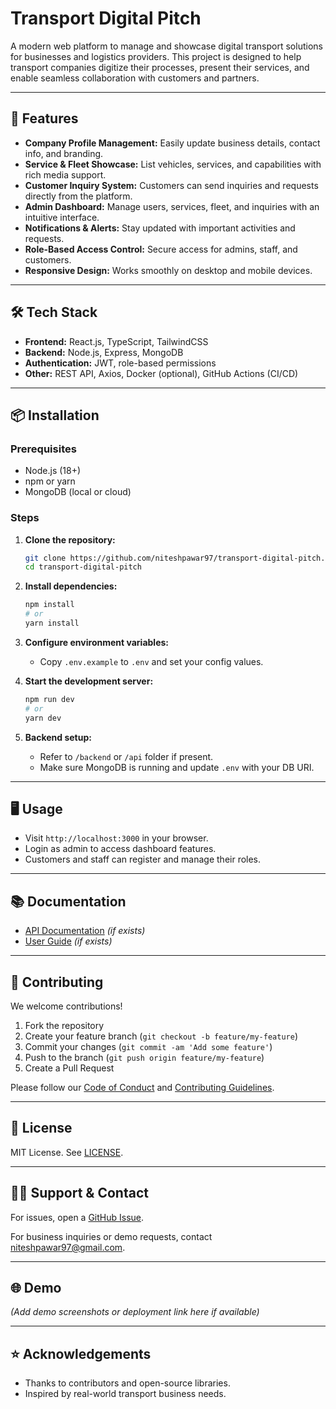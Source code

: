 # Transport Digital Pitch

A modern web platform to manage and showcase digital transport solutions for businesses and logistics providers. This project is designed to help transport companies digitize their processes, present their services, and enable seamless collaboration with customers and partners.

---

## 🚀 Features

- **Company Profile Management:** Easily update business details, contact info, and branding.
- **Service & Fleet Showcase:** List vehicles, services, and capabilities with rich media support.
- **Customer Inquiry System:** Customers can send inquiries and requests directly from the platform.
- **Admin Dashboard:** Manage users, services, fleet, and inquiries with an intuitive interface.
- **Notifications & Alerts:** Stay updated with important activities and requests.
- **Role-Based Access Control:** Secure access for admins, staff, and customers.
- **Responsive Design:** Works smoothly on desktop and mobile devices.

---

## 🛠️ Tech Stack

- **Frontend:** React.js, TypeScript, TailwindCSS
- **Backend:** Node.js, Express, MongoDB
- **Authentication:** JWT, role-based permissions
- **Other:** REST API, Axios, Docker (optional), GitHub Actions (CI/CD)

---

## 📦 Installation

### Prerequisites

- Node.js (18+)
- npm or yarn
- MongoDB (local or cloud)

### Steps

1. **Clone the repository:**
   ```bash
   git clone https://github.com/niteshpawar97/transport-digital-pitch.git
   cd transport-digital-pitch
   ```

2. **Install dependencies:**
   ```bash
   npm install
   # or
   yarn install
   ```

3. **Configure environment variables:**
   - Copy `.env.example` to `.env` and set your config values.

4. **Start the development server:**
   ```bash
   npm run dev
   # or
   yarn dev
   ```

5. **Backend setup:**
   - Refer to `/backend` or `/api` folder if present.
   - Make sure MongoDB is running and update `.env` with your DB URI.

---

## 🖥️ Usage

- Visit `http://localhost:3000` in your browser.
- Login as admin to access dashboard features.
- Customers and staff can register and manage their roles.

---

## 📚 Documentation

- [API Documentation](./docs/API.md) *(if exists)*
- [User Guide](./docs/USER_GUIDE.md) *(if exists)*

---

## 🤝 Contributing

We welcome contributions!

1. Fork the repository
2. Create your feature branch (`git checkout -b feature/my-feature`)
3. Commit your changes (`git commit -am 'Add some feature'`)
4. Push to the branch (`git push origin feature/my-feature`)
5. Create a Pull Request

Please follow our [Code of Conduct](./CODE_OF_CONDUCT.md) and [Contributing Guidelines](./CONTRIBUTING.md).

---

## 📄 License

MIT License. See [LICENSE](./LICENSE).

---

## 🙋‍♂️ Support & Contact

For issues, open a [GitHub Issue](https://github.com/niteshpawar97/transport-digital-pitch/issues).

For business inquiries or demo requests, contact [niteshpawar97@gmail.com](mailto:niteshpawar97@gmail.com).

---

## 🌐 Demo

*(Add demo screenshots or deployment link here if available)*

---

## ⭐️ Acknowledgements

- Thanks to contributors and open-source libraries.
- Inspired by real-world transport business needs.
